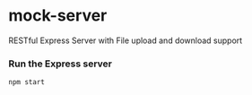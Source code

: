 # mock-server
RESTful Express Server with File upload and download support

### Run the Express server
```
npm start
```